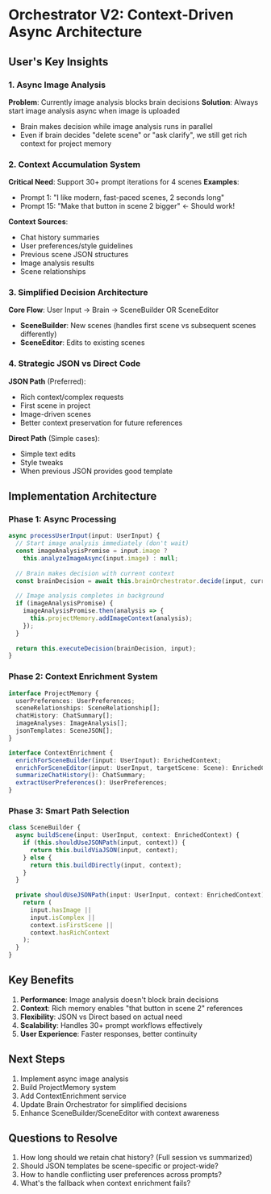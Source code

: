 # Orchestrator V2: Context-Driven Async Architecture

## User's Key Insights

### 1. Async Image Analysis
**Problem**: Currently image analysis blocks brain decisions
**Solution**: Always start image analysis async when image is uploaded
- Brain makes decision while image analysis runs in parallel
- Even if brain decides "delete scene" or "ask clarify", we still get rich context for project memory

### 2. Context Accumulation System
**Critical Need**: Support 30+ prompt iterations for 4 scenes
**Examples**:
- Prompt 1: "I like modern, fast-paced scenes, 2 seconds long"
- Prompt 15: "Make that button in scene 2 bigger" ← Should work!

**Context Sources**:
- Chat history summaries
- User preferences/style guidelines
- Previous scene JSON structures
- Image analysis results
- Scene relationships

### 3. Simplified Decision Architecture
**Core Flow**: User Input → Brain → SceneBuilder OR SceneEditor
- **SceneBuilder**: New scenes (handles first scene vs subsequent scenes differently)
- **SceneEditor**: Edits to existing scenes

### 4. Strategic JSON vs Direct Code
**JSON Path** (Preferred):
- Rich context/complex requests
- First scene in project
- Image-driven scenes
- Better context preservation for future references

**Direct Path** (Simple cases):
- Simple text edits
- Style tweaks
- When previous JSON provides good template

## Implementation Architecture

### Phase 1: Async Processing
```typescript
async processUserInput(input: UserInput) {
  // Start image analysis immediately (don't wait)
  const imageAnalysisPromise = input.image ? 
    this.analyzeImageAsync(input.image) : null;
    
  // Brain makes decision with current context
  const brainDecision = await this.brainOrchestrator.decide(input, currentContext);
  
  // Image analysis completes in background
  if (imageAnalysisPromise) {
    imageAnalysisPromise.then(analysis => {
      this.projectMemory.addImageContext(analysis);
    });
  }
  
  return this.executeDecision(brainDecision, input);
}
```

### Phase 2: Context Enrichment System
```typescript
interface ProjectMemory {
  userPreferences: UserPreferences;
  sceneRelationships: SceneRelationship[];
  chatHistory: ChatSummary[];
  imageAnalyses: ImageAnalysis[];
  jsonTemplates: SceneJSON[];
}

interface ContextEnrichment {
  enrichForSceneBuilder(input: UserInput): EnrichedContext;
  enrichForSceneEditor(input: UserInput, targetScene: Scene): EnrichedContext;
  summarizeChatHistory(): ChatSummary;
  extractUserPreferences(): UserPreferences;
}
```

### Phase 3: Smart Path Selection
```typescript
class SceneBuilder {
  async buildScene(input: UserInput, context: EnrichedContext) {
    if (this.shouldUseJSONPath(input, context)) {
      return this.buildViaJSON(input, context);
    } else {
      return this.buildDirectly(input, context);
    }
  }
  
  private shouldUseJSONPath(input: UserInput, context: EnrichedContext): boolean {
    return (
      input.hasImage ||
      input.isComplex ||
      context.isFirstScene ||
      context.hasRichContext
    );
  }
}
```

## Key Benefits

1. **Performance**: Image analysis doesn't block brain decisions
2. **Context**: Rich memory enables "that button in scene 2" references
3. **Flexibility**: JSON vs Direct based on actual need
4. **Scalability**: Handles 30+ prompt workflows effectively
5. **User Experience**: Faster responses, better continuity

## Next Steps

1. Implement async image analysis
2. Build ProjectMemory system
3. Add ContextEnrichment service
4. Update Brain Orchestrator for simplified decisions
5. Enhance SceneBuilder/SceneEditor with context awareness

## Questions to Resolve

1. How long should we retain chat history? (Full session vs summarized)
2. Should JSON templates be scene-specific or project-wide?
3. How to handle conflicting user preferences across prompts?
4. What's the fallback when context enrichment fails? 